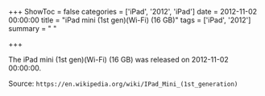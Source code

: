 +++
ShowToc = false
categories = ['iPad', '2012', 'iPad']
date = 2012-11-02 00:00:00
title = "iPad mini (1st gen)(Wi-Fi) (16 GB)"
tags = ['iPad', '2012']
summary = " "

+++

The iPad mini (1st gen)(Wi-Fi) (16 GB) was released on 2012-11-02 00:00:00.

Source: `https://en.wikipedia.org/wiki/IPad_Mini_(1st_generation)`


